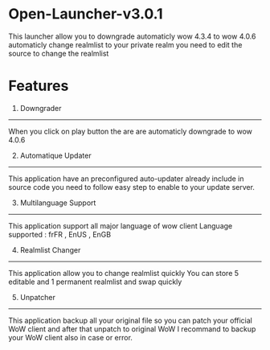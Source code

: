 Open-Launcher-v3.0.1
===========================

This launcher allow you to downgrade automaticly wow 4.3.4 to wow 4.0.6 
automaticly change realmlist to your private realm
you need to edit the source to change the realmlist

Features
========
1) Downgrader<br/>
---
When you click on play button the are are automaticly downgrade to wow 4.0.6

2) Automatique Updater<br/>
---
This application have an preconfigured auto-updater already include in source code
you need to follow easy step to enable to your update server.

3) Multilanguage Support<br/>
---
This application support all major language of wow client
Language supported : frFR , EnUS , EnGB

4) Realmlist Changer<br/>
---
This application allow you to change realmlist quickly 
You can store 5 editable and 1 permanent realmlist and swap quickly 

5) Unpatcher<br/>
---
This application backup all your original file so you can patch your official WoW client and after that unpatch to original WoW 
I recommand to backup your WoW client also in case or error.